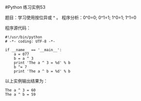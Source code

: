 #Python 练习实例53


题目：学习使用按位异或 ^ 。
程序分析：0^0=0; 0^1=1; 1^0=1; 1^1=0

程序源代码：

```
#!/usr/bin/python
# -*- coding: UTF-8 -*-

if __name__ == '__main__':
    a = 077
    b = a ^ 3
    print 'The a ^ 3 = %d' % b
    b ^= 7
    print 'The a ^ b = %d' % b
```

以上实例输出结果为：

```
The a ^ 3 = 60
The a ^ b = 59
```